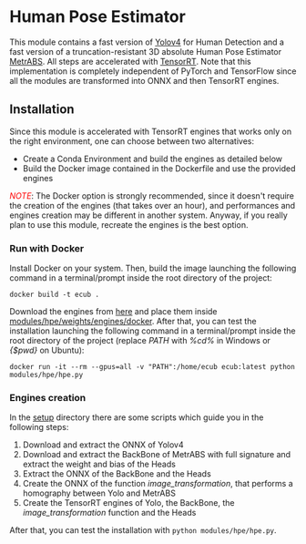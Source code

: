 # Human Pose Estimator
This module contains a fast version of [Yolov4](https://github.com/Tianxiaomo/pytorch-YOLOv4) for Human Detection and a fast version of a truncation-resistant 3D absolute Human Pose Estimator [MetrABS](https://github.com/isarandi/metrabs).
All steps are accelerated with [TensorRT](https://developer.nvidia.com/tensorrt).
Note that this implementation is completely independent of PyTorch and TensorFlow since all the modules are transformed into ONNX and then TensorRT engines.

## Installation
Since this module is accelerated with TensorRT engines that works only on the right environment, one can choose between two alternatives:
- Create a Conda Environment and build the engines as detailed below
- Build the Docker image contained in the Dockerfile and use the provided engines

<span style="color:red">*NOTE*</span>: The Docker option is strongly recommended, since it doesn't require the creation of the engines (that takes over an hour), and performances and engines creation may be different in another system.
Anyway, if you really plan to use this module, recreate the engines is the best option.

### Run with Docker
Install Docker on your system.
Then, build the image launching the following command in a terminal/prompt inside the root directory of the project:

`docker build -t ecub .`

Download the engines from [here](https://drive.google.com/file/d/1iN3pL7WLgW-Gusc8Ou2NpUtYpTEFAhhM/view?usp=sharing) and place them inside [modules/hpe/weights/engines/docker](modules/hpe/weights/engines/docker).
After that, you can test the installation launching the following command in a terminal/prompt inside the root directory of the project (replace _PATH_ with _%cd%_ in Windows or _{$pwd}_ on Ubuntu):

`docker run -it --rm --gpus=all -v "PATH":/home/ecub ecub:latest python modules/hpe/hpe.py`


### Engines creation
In the [setup](modules/hpe/setup) directory there are some scripts which guide you in the following steps:
1. Download and extract the ONNX of Yolov4
2. Download and extract the BackBone of MetrABS with full signature and extract the weight and bias of the Heads
3. Extract the ONNX of the BackBone and the Heads
4. Create the ONNX of the function _image_transformation_, that performs a homography between Yolo and MetrABS
5. Create the TensorRT engines of Yolo, the BackBone, the _image_transformation_ function and the Heads

After that, you can test the installation with `python modules/hpe/hpe.py`.

